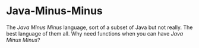 # Java-Minus-Minus

The *Java Minus Minus* language, sort of a subset of Java but not really. The best language of them all. Why need functions when you can have *Java Minus Minus*?
